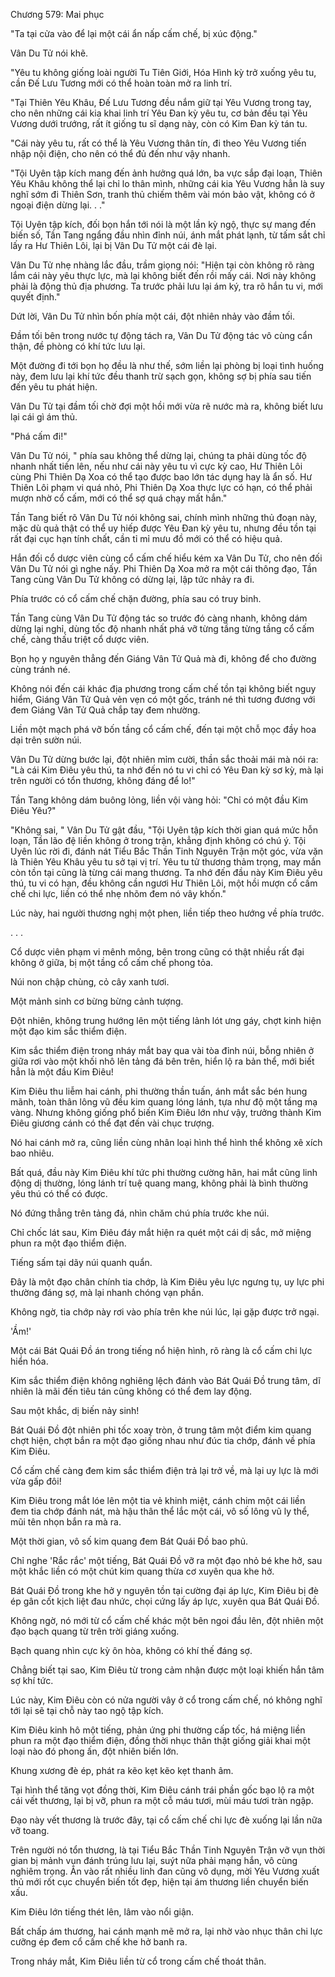 




Chương 579: Mai phục


"Ta tại cửa vào để lại một cái ẩn nấp cấm chế, bị xúc động."

Vân Du Tử nói khẽ.

"Yêu tu không giống loài người Tu Tiên Giới, Hóa Hình kỳ trở xuống yêu tu, cần Đế Lưu Tương mới có thể hoàn toàn mở ra linh trí.

"Tại Thiên Yêu Khâu, Đế Lưu Tương đều nắm giữ tại Yêu Vương trong tay, cho nên những cái kia khai linh trí Yêu Đan kỳ yêu tu, cơ bản đều tại Yêu Vương dưới trướng, rất ít giống tu sĩ dạng này, còn có Kim Đan kỳ tán tu.

"Cái này yêu tu, rất có thể là Yêu Vương thân tín, đi theo Yêu Vương tiến nhập nội điện, cho nên có thể đủ đến như vậy nhanh.

"Tội Uyên tập kích mang đến ảnh hưởng quá lớn, ba vực sắp đại loạn, Thiên Yêu Khâu không thể lại chỉ lo thân mình, những cái kia Yêu Vương hẳn là suy nghĩ sớm đi Thiên Sơn, tranh thủ chiếm thêm vài món bảo vật, không có ở ngoại điện dừng lại. . ."

Tội Uyên tập kích, đối bọn hắn tới nói là một lần kỳ ngộ, thực sự mang đến biến số, Tần Tang ngẩng đầu nhìn đỉnh núi, ánh mắt phát lạnh, từ tấm sắt chỉ lấy ra Hư Thiên Lôi, lại bị Vân Du Tử một cái đè lại.

Vân Du Tử nhẹ nhàng lắc đầu, trầm giọng nói: "Hiện tại còn không rõ ràng lắm cái này yêu thực lực, mà lại không biết đến rồi mấy cái. Nơi này không phải là động thủ địa phương. Ta trước phải lưu lại ám ký, tra rõ hắn tu vi, mới quyết định."

Dứt lời, Vân Du Tử nhìn bốn phía một cái, đột nhiên nhảy vào đầm tối.

Đầm tối bên trong nước tự động tách ra, Vân Du Tử động tác vô cùng cẩn thận, đề phòng có khí tức lưu lại.

Một đường đi tới bọn họ đều là như thế, sớm liền lại phòng bị loại tình huống này, đem lưu lại khí tức đều thanh trừ sạch gọn, không sợ bị phía sau tiến đến yêu tu phát hiện.

Vân Du Tử tại đầm tối chờ đợi một hồi mới vừa rẽ nước mà ra, không biết lưu lại cái gì ám thủ.

"Phá cấm đi!"

Vân Du Tử nói, " phía sau không thể dừng lại, chúng ta phải dùng tốc độ nhanh nhất tiến lên, nếu như cái này yêu tu vì cực kỳ cao, Hư Thiên Lôi cùng Phi Thiên Dạ Xoa có thể tạo được bao lớn tác dụng hay là ẩn số. Hư Thiên Lôi phạm vi quá nhỏ, Phi Thiên Dạ Xoa thực lực có hạn, có thể phải mượn nhờ cổ cấm, mới có thể sợ quá chạy mất hắn."

Tần Tang biết rõ Vân Du Tử nói không sai, chính mình những thủ đoạn này, mặc dù quả thật có thể uy hiếp được Yêu Đan kỳ yêu tu, nhưng đều tồn tại rất đại cục hạn tính chất, cần tỉ mỉ mưu đồ mới có thể có hiệu quả.

Hắn đối cổ dược viên cùng cổ cấm chế hiểu kém xa Vân Du Tử, cho nên đối Vân Du Tử nói gì nghe nấy. Phi Thiên Dạ Xoa mở ra một cái thông đạo, Tần Tang cùng Vân Du Tử không có dừng lại, lập tức nhảy ra đi.

Phía trước có cổ cấm chế chặn đường, phía sau có truy binh.

Tần Tang cùng Vân Du Tử động tác so trước đó càng nhanh, không dám dừng lại nghỉ, dùng tốc độ nhanh nhất phá vỡ từng tầng từng tầng cổ cấm chế, càng thấu triệt cổ dược viên.

Bọn họ y nguyên thẳng đến Giáng Vân Tử Quả mà đi, không để cho đường cùng tránh né.

Không nói đến cái khác địa phương trong cấm chế tồn tại không biết nguy hiểm, Giáng Vân Tử Quả vẻn vẹn có một gốc, tránh né thì tương đương với đem Giáng Vân Tử Quả chắp tay đem nhường.

Liền một mạch phá vỡ bốn tầng cổ cấm chế, đến tại một chỗ mọc đầy hoa dại trên sườn núi.

Vân Du Tử dừng bước lại, đột nhiên mỉm cười, thần sắc thoải mái mà nói ra: "Là cái Kim Điêu yêu thú, ta nhớ đến nó tu vi chỉ có Yêu Đan kỳ sơ kỳ, mà lại trên người có tổn thương, không đáng để lo!"

Tần Tang không dám buông lỏng, liền vội vàng hỏi: "Chỉ có một đầu Kim Điêu Yêu?"

"Không sai, " Vân Du Tử gật đầu, "Tội Uyên tập kích thời gian quá mức hỗn loạn, Tần lão đệ liền không ở trong trận, khẳng định không có chú ý. Tội Uyên lúc rời đi, đánh nát Tiểu Bắc Thần Tinh Nguyên Trận một góc, vừa vặn là Thiên Yêu Khâu yêu tu sở tại vị trí. Yêu tu tử thương thảm trọng, may mắn còn tồn tại cũng là từng cái mang thương. Ta nhớ đến đầu này Kim Điêu yêu thú, tu vi có hạn, đều không cần ngươi Hư Thiên Lôi, một hồi mượn cổ cấm chế chi lực, liền có thể nhẹ nhõm đem nó vây khốn."

Lúc này, hai người thương nghị một phen, liền tiếp theo hướng về phía trước.

. . .

Cổ dược viên phạm vi mênh mông, bên trong cũng có thật nhiều rất đại không ở giữa, bị một tầng cổ cấm chế phong tỏa.

Núi non chập chùng, cỏ cây xanh tươi.

Một mảnh sinh cơ bừng bừng cảnh tượng.

Đột nhiên, không trung hướng lên một tiếng lảnh lót ưng gáy, chợt kinh hiện một đạo kim sắc thiểm điện.

Kim sắc thiểm điện trong nháy mắt bay qua vài tòa đỉnh núi, bỗng nhiên ở giữa rơi vào một khối nhô lên tảng đá bên trên, hiển lộ ra bản thể, mới biết hẳn là một đầu Kim Điêu!

Kim Điêu thu liễm hai cánh, phi thường thần tuấn, ánh mắt sắc bén hung mãnh, toàn thân lông vũ đều kim quang lóng lánh, tựa như độ một tầng mạ vàng. Nhưng không giống phổ biến Kim Điêu lớn như vậy, trưởng thành Kim Điêu giương cánh có thể đạt đến vài chục trượng.

Nó hai cánh mở ra, cũng liền cùng nhân loại hình thể hình thể không xê xích bao nhiêu.

Bất quá, đầu này Kim Điêu khí tức phi thường cường hãn, hai mắt cũng linh động dị thường, lóng lánh trí tuệ quang mang, không phải là bình thường yêu thú có thể có được.

Nó đứng thẳng trên tảng đá, nhìn chăm chú phía trước khe núi.

Chỉ chốc lát sau, Kim Điêu đáy mắt hiện ra quét một cái dị sắc, mở miệng phun ra một đạo thiểm điện.

Tiếng sấm tại dãy núi quanh quẩn.

Đây là một đạo chân chính tia chớp, là Kim Điêu yêu lực ngưng tụ, uy lực phi thường đáng sợ, mà lại nhanh chóng vạn phần.

Không ngờ, tia chớp này rơi vào phía trên khe núi lúc, lại gặp được trở ngại.

'Ầm!'

Một cái Bát Quái Đồ án trong tiếng nổ hiện hình, rõ ràng là cổ cấm chi lực hiển hóa.

Kim sắc thiểm điện không nghiêng lệch đánh vào Bát Quái Đồ trung tâm, dĩ nhiên là mãi đến tiêu tán cũng không có thể đem lay động.

Sau một khắc, dị biến nảy sinh!

Bát Quái Đồ đột nhiên phi tốc xoay tròn, ở trung tâm một điểm kim quang chợt hiện, chợt bắn ra một đạo giống nhau như đúc tia chớp, đánh về phía Kim Điêu.

Cổ cấm chế càng đem kim sắc thiểm điện trả lại trở về, mà lại uy lực là mới vừa gấp đôi!

Kim Điêu trong mắt lóe lên một tia vẻ khinh miệt, cánh chim một cái liền đem tia chớp đánh nát, mà hậu thân thể lắc một cái, vô số lông vũ ly thể, mũi tên nhọn bắn ra mà ra.

Một thời gian, vô số kim quang đem Bát Quái Đồ bao phủ.

Chỉ nghe 'Rắc rắc' một tiếng, Bát Quái Đồ vỡ ra một đạo nhỏ bé khe hở, sau một khắc liền có một chút kim quang thừa cơ xuyên qua khe hở.

Bát Quái Đồ trong khe hở y nguyên tồn tại cường đại áp lực, Kim Điêu bị đè ép gân cốt kịch liệt đau nhức, chọi cứng lấy áp lực, xuyên qua Bát Quái Đồ.

Không ngờ, nó mới từ cổ cấm chế khác một bên ngoi đầu lên, đột nhiên một đạo bạch quang từ trên trời giáng xuống.

Bạch quang nhìn cực kỳ ôn hòa, không có khí thế đáng sợ.

Chẳng biết tại sao, Kim Điêu từ trong cảm nhận được một loại khiến hắn tâm sợ khí tức.

Lúc này, Kim Điêu còn có nửa người vây ở cổ trong cấm chế, nó không nghĩ tới lại sẽ tại chỗ này tao ngộ tập kích.

Kim Điêu kinh hô một tiếng, phản ứng phi thường cấp tốc, há miệng liền phun ra một đạo thiểm điện, đồng thời nhục thân thật giống giải khai một loại nào đó phong ấn, đột nhiên biến lớn.

Khung xương đè ép, phát ra kẽo kẹt kẽo kẹt thanh âm.

Tại hình thể tăng vọt đồng thời, Kim Điêu cánh trái phần gốc bạo lộ ra một cái vết thương, lại bị vỡ, phun ra một cỗ máu tươi, mùi máu tươi tràn ngập.

Đạo này vết thương là trước đây, tại cổ cấm chế chi lực đè xuống lại lần nữa vỡ toang.

Trên người nó tổn thương, là tại Tiểu Bắc Thần Tinh Nguyên Trận vỡ vụn thời gian bị mảnh vụn đánh trúng lưu lại, suýt nữa phải mạng hắn, vô cùng nghiêm trọng. Ăn vào rất nhiều linh đan cũng vô dụng, mời Yêu Vương xuất thủ mới rốt cục chuyển biến tốt đẹp, hiện tại ám thương liền chuyển biến xấu.

Kim Điêu lớn tiếng thét lên, lâm vào nổi giận.

Bất chấp ám thương, hai cánh mạnh mẽ mở ra, lại nhờ vào nhục thân chi lực cưỡng ép đem cổ cấm chế khe hở banh ra.

Trong nháy mắt, Kim Điêu liền từ cổ trong cấm chế thoát thân.




